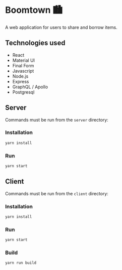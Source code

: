 # Boomtown 🏙
A web application for users to share and borrow items.
## Technologies used
* React
* Material UI
* Final Form
* Javascript
* Node.js
* Express
* GraphQL / Apollo
* Postgresql

## Server

Commands must be run from the `server` directory:

### Installation

```bash
yarn install
```

### Run

```bash
yarn start
```

## Client

Commands must be run from the `client` directory:

### Installation

```bash
yarn install
```

### Run

```bash
yarn start
```

### Build

```bash
yarn run build
```

